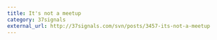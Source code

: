 ```yaml
---
title: It's not a meetup
category: 37signals
external_url: http://37signals.com/svn/posts/3457-its-not-a-meetup
---
```

